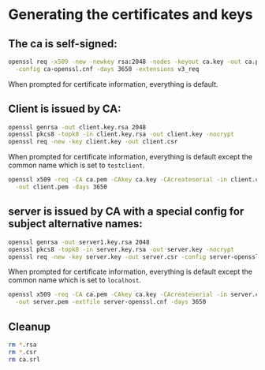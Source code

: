 # Generating the certificates and keys

The ca is self-signed:
----------------------

```bash
openssl req -x509 -new -newkey rsa:2048 -nodes -keyout ca.key -out ca.pem \
  -config ca-openssl.cnf -days 3650 -extensions v3_req
```

When prompted for certificate information, everything is default.

Client is issued by CA:
-----------------------

```bash
openssl genrsa -out client.key.rsa 2048
openssl pkcs8 -topk8 -in client.key.rsa -out client.key -nocrypt
openssl req -new -key client.key -out client.csr
```

When prompted for certificate information, everything is default except the
common name which is set to `testclient`.

```bash
openssl x509 -req -CA ca.pem -CAkey ca.key -CAcreateserial -in client.csr \
  -out client.pem -days 3650
```

server is issued by CA with a special config for subject alternative names:
----------------------------------------------------------------------------

```bash
openssl genrsa -out server1.key.rsa 2048
openssl pkcs8 -topk8 -in server.key.rsa -out server.key -nocrypt
openssl req -new -key server.key -out server.csr -config server-openssl.cnf
```

When prompted for certificate information, everything is default except the
common name which is set to `localhost`.

```bash
openssl x509 -req -CA ca.pem -CAkey ca.key -CAcreateserial -in server.csr \
  -out server.pem -extfile server-openssl.cnf -days 3650
```

Cleanup
-------

```bash
rm *.rsa
rm *.csr
rm ca.srl
```